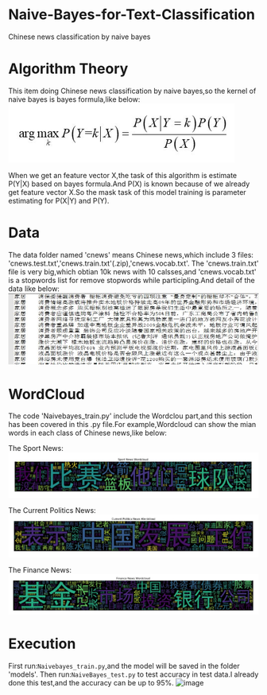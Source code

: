 # Naive-Bayes-for-Text-Classification
Chinese news classification by naive bayes

# Algorithm Theory
This item doing Chinese news classification by naive bayes,so the kernel of naive bayes is bayes formula,like below:
![image](https://github.com/FelixHuangX/Naive-Bayes-for-Text-Classification/blob/master/%E5%85%AC%E5%BC%8F.JPG)

When we get an feature vector X,the task of this algorithm is estimate P(Y|X) based on bayes formula.And P(X) is known because of we already get feature vector X.So the mask task of this model training is parameter estimating for P(X|Y) and P(Y).

# Data
The data folder named 'cnews' means Chinese news,which include 3 files:
'cnews.test.txt','cnews.train.txt'(.zip),'cnews.vocab.txt'.
The 'cnews.train.txt' file is very big,which obtian 10k news with 10 calsses,and 'cnews.vocab.txt' is a stopwords list for remove stopwords while participling.And detail of the data like below:
![image](https://github.com/FelixHuangX/Naive-Bayes-for-Text-Classification/blob/master/%E6%95%B0%E6%8D%AE%E7%A4%BA%E4%BE%8B.JPG)

# WordCloud
The code 'Naivebayes_train.py' include the Wordclou part,and this section has been covered in this .py file.For example,Wordcloud can show the mian words in each class of Chinese news,like below:

The Sport News:
![image](https://github.com/FelixHuangX/Naive-Bayes-for-Text-Classification/blob/master/wordcloud/0.JPG)

The Current Politics News:
![image]( https://github.com/FelixHuangX/Naive-Bayes-for-Text-Classification/blob/master/wordcloud/6.JPG)

The Finance News:
![image](https://github.com/FelixHuangX/Naive-Bayes-for-Text-Classification/blob/master/wordcloud/9.JPG)

# Execution
First run:`Naivebayes_train.py`,and the model will be saved in the folder 'models'.
Then run:`NaiveBayes_test.py` to test accuracy in test data.I already done this test,and the accuracy can be up to 95%.
![image]()
